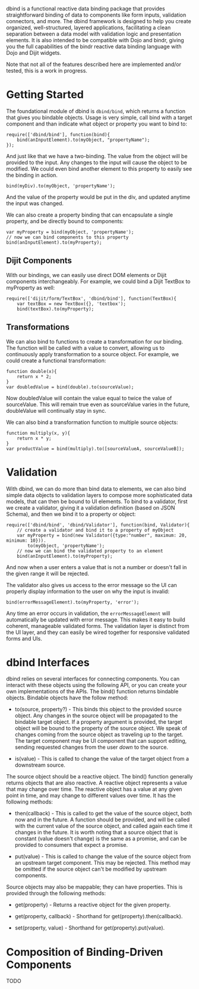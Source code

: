 dbind is a functional reactive data binding package that provides straightforward binding of data to
components like form inputs, validation connectors, and more. The dbind framework 
is designed to help you create organized, well-structured, layered applications, facilitating
a clean separation between a data model with validation logic and presentation elements.
It is also intended to be compatible with Dojo and bindr, giving you the full capabilities of the
bindr reactive data binding language with Dojo and Dijit widgets. 

Note that not all of the features described here are implemented and/or tested, this
is a work in progress.

# Getting Started

The foundational module of dbind is `dbind/bind`, which returns a function that gives you
bindable objects. Usage is very simple, call bind with a target component and than indicate what
object or property you want to bind to:

	require(['dbind/bind'], function(bind){
		bind(anInputElement).to(myObject, "propertyName");
	});

And just like that we have a two-binding. The value from the object will be provided to the
input. Any changes to the input will cause the object to be modified. We could even
bind another element to this property to easily see the binding in action.

	bind(myDiv).to(myObject, 'propertyName');

And the value of the property would be put in the div, and updated anytime the input
was changed.

We can also create a property binding that can encapsulate a single property, and 
be directly bound to components:

	var myProperty = bind(myObject, 'propertyName');
	// now we can bind components to this property
	bind(anInputElement).to(myProperty);

## Dijit Components

With our bindings, we can easily use direct DOM elements or Dijit components interchangeably.
For example, we could bind a Dijit TextBox to myProperty as well:

	require(['dijit/form/TextBox', 'dbind/bind'], function(TextBox){
		var textBox = new TextBox({}, 'textbox');
		bind(textBox).to(myProperty);

## Transformations

We can also bind to functions to create a transformation for our binding. The function
will be called with a value to convert, allowing us to continuously apply transformation
to a source object. For example, we could create a functional transformation:

	function double(x){
		return x * 2;
	}
	var doubledValue = bind(double).to(sourceValue);

Now doubledValue will contain the value equal to twice the value of sourceValue. This
will remain true even as sourceValue varies in the future, doubleValue will continually
stay in sync.

We can also bind a transformation function to multiple source objects:

	function multiply(x, y){
		return x * y;
	}
	var productValue = bind(multiply).to([sourceValueA, sourceValueB]);

# Validation

With dbind, we can do more than bind data to elements, we can also bind simple
data objects to validation layers to compose more sophisticated data models, that can
then be bound to UI elements. To bind to a validator, first we create a validator, giving
it a validation definition (based on JSON Schema), and then we bind it to a property or
object: 

	require(['dbind/bind', 'dbind/Validator'], function(bind, Validator){
		// create a validator and bind it to a property of myObject 
		var myProperty = bind(new Validator({type:"number", maximum: 20, minimum: 10})).
			to(myObject, 'propertyName');
		// now we can bind the validated property to an element
		bind(anInputElement).to(myProperty); 

And now when a user enters a value that is not a number or doesn't fall in the given
range it will be rejected.

The validator also gives us access to the error message so the UI can properly display
information to the user on why the input is invalid:

	bind(errorMessageElement).to(myProperty, 'error');

Any time an error occurs in validation, the `errorMessageElement` will automatically
be updated with error message. This makes it easy to build coherent, manageable 
validated forms. The validation layer is distinct from the UI layer, and they can easily 
be wired together for responsive validated forms and UIs.

# dbind Interfaces

dbind relies on several interfaces for connecting components. You can interact with these objects
using the following API, or you can create your own implementations of the APIs. The bind() function 
returns bindable objects. Bindable objects have the follow method:  

* to(source, property?) - This binds this object to the provided source object. Any changes in the
source object will be propagated to the bindable target object.  If a property argument
is provided, the target object will be bound to the property of the source object. We speak 
of changes coming
from the source object as traveling *up* to the target. The target component may be
UI component that can support editing, sending requested changes from the user *down*
to the source.

* is(value) - This is called to change the value of the target object from a downstream
source.

The source object should be a reactive object. The bind() function generally returns
objects that are also reactive. A reactive object represents a value that may change
over time. The reactive object has a value at any given point in time, and may change
to different values over time. It has the following methods:

* then(callback) - This is called to get the value of the source object, both now and in the 
future. A function should be provided, and will be called with the current value of the
source object, and called again each time it changes in the future. It is worth noting
that a source object that is constant (value doesn't change) is the same as a promise,
and can be provided to consumers that expect a promise.
 
* put(value) - This is called to change the value of the source object from an upstream
target component. This may be rejected.
This method may be omitted if the source object can't be modified by upstream components.

Source objects may also be mappable; they can have properties. This is provided through
the following methods:

* get(property) - Returns a reactive object for the given property.

* get(property, callback) - Shorthand for get(property).then(callback).

* set(property, value) - Shorthand for get(property).put(value).

# Composition of Binding-Driven Components

TODO

